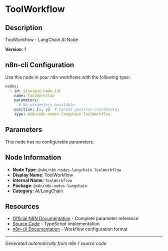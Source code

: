 # ToolWorkflow

## Description

ToolWorkflow - LangChain AI Node

**Version**: 1

## n8n-cli Configuration

Use this node in your n8n workflows with the following type:

```yaml
nodes:
  - id: ${unique-node-id}
    name: ToolWorkflow
    parameters:
      # No parameters available
    position: [x, y]  # Canvas position coordinates
    type: @n8n/n8n-nodes-langchain.ToolWorkflow
```

## Parameters

This node has no configurable parameters.

## Node Information

- **Node Type**: `@n8n/n8n-nodes-langchain.ToolWorkflow`
- **Display Name**: ToolWorkflow
- **Internal Name**: `ToolWorkflow`
- **Package**: `@n8n/n8n-nodes-langchain`
- **Category**: AI/LangChain

## Resources

- [Official N8N Documentation](https://docs.n8n.io/integrations/builtin/cluster-nodes/root-nodes/n8n-nodes-langchain.toolworkflow/) - Complete parameter reference
- [Source Code](https://github.com/n8n-io/n8n/blob/master/packages/@n8n/nodes-langchain/nodes/tools/ToolWorkflow/ToolWorkflow.node.ts) - TypeScript implementation
- [n8n-cli Documentation](https://github.com/edenreich/n8n-cli) - Workflow configuration format

---
*Generated automatically from n8n 1 source code*
